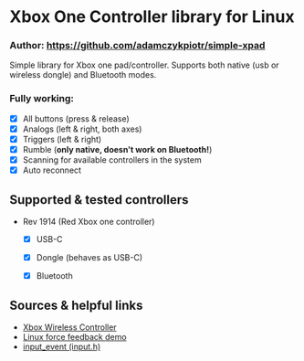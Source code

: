 # Xbox One Controller library for Linux
### Author: https://github.com/adamczykpiotr/simple-xpad

Simple library for Xbox one pad/controller. 
Supports both native (usb or wireless dongle) and Bluetooth modes.

### Fully working:
* [x] All buttons (press & release)
* [x] Analogs (left & right, both axes)
* [x] Triggers (left & right)
* [x] Rumble (**only native, doesn't work on Bluetooth!**)
* [x] Scanning for available controllers in the system
* [x] Auto reconnect

## Supported & tested controllers
* Rev 1914 (Red Xbox one controller)
  * [x] USB-C
  * [x] Dongle (behaves as USB-C)
  * [x] Bluetooth


## Sources & helpful links
* [Xbox Wireless Controller](https://en.wikipedia.org/wiki/Xbox_Wireless_Controller#Third_revision_(2020))
* [Linux force feedback demo](https://gist.github.com/rikusalminen/972e3824350193bbed0c28ff96a82a73)
* [input_event (input.h)](https://git.kernel.org/pub/scm/linux/kernel/git/torvalds/linux.git/tree/include/uapi/linux/input.h)
